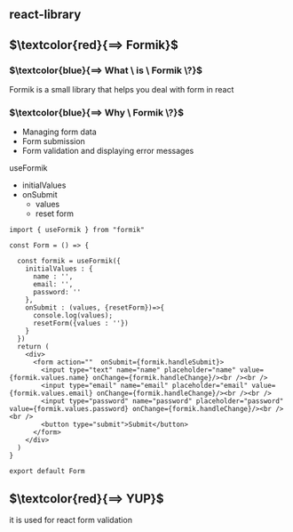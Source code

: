 ## react-library


## $\textcolor{red}{==> Formik}$


### $\textcolor{blue}{==> What \ is \ Formik \?}$
Formik is a small library that helps you deal with form in react


### $\textcolor{blue}{==> Why \ Formik \?}$
- Managing form data
- Form submission
- Form validation and displaying error messages


useFormik
- initialValues
- onSubmit
  - values
  - reset form


```
import { useFormik } from "formik"

const Form = () => {
  
  const formik = useFormik({
    initialValues : {
      name : '',
      email: '',
      password: ''
    },
    onSubmit : (values, {resetForm})=>{
      console.log(values);
      resetForm({values : ''})
    }
  })
  return (
    <div>
      <form action=""  onSubmit={formik.handleSubmit}>
        <input type="text" name="name" placeholder="name" value={formik.values.name} onChange={formik.handleChange}/><br /><br />
        <input type="email" name="email" placeholder="email" value={formik.values.email} onChange={formik.handleChange}/><br /><br />
        <input type="password" name="password" placeholder="password" value={formik.values.password} onChange={formik.handleChange}/><br /><br />
        <button type="submit">Submit</button>
      </form>
    </div>
  )
}

export default Form

```


## $\textcolor{red}{==> YUP}$

it is used for react form validation





















